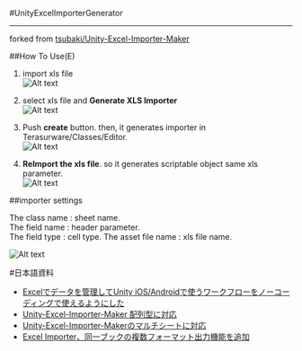 #UnityExcelImporterGenerator

---

forked from [tsubaki/Unity-Excel-Importer-Maker](https://github.com/tsubaki/Unity-Excel-Importer-Maker)

##How To Use(E)

1. import xls file  
![Alt text](https://github.com/tsubaki/Unity-Excel-Importer-Maker/blob/gh-pages/import%20excel.jpg?raw=true)


2. select xls file and **Generate XLS Importer**  
![Alt text](https://github.com/tsubaki/Unity-Excel-Importer-Maker/blob/gh-pages/create%20xls%20importer.jpg?raw=true)

3. Push **create** button. then, it generates importer in Terasurware/Classes/Editor.  
![Alt text](https://github.com/tsubaki/Unity-Excel-Importer-Maker/raw/gh-pages/push%20create%20button.jpg)

4. **ReImport the xls file**. so it generates scriptable object same xls parameter.  
![Alt text](https://github.com/tsubaki/Unity-Excel-Importer-Maker/blob/gh-pages/scriptable%20object.jpg?raw=true)

##importer settings 

The class name : sheet name.  
The field name : header parameter.  
The field type : cell type. 
The asset file name : xls file name. 
  
![Alt text](https://github.com/tsubaki/Unity-Excel-Importer-Maker/blob/gh-pages/importer%20settings.jpg?raw=true)

#日本語資料
-  [Excelでデータを管理してUnity iOS/Androidで使うワークフローをノーコーディングで使えるようにした](http://tsubakit1.hateblo.jp/entry/20131010/1381411760)
-  [Unity-Excel-Importer-Maker 配列型に対応](http://tsubakit1.hateblo.jp/entry/20131102/1383322276)
-  [Unity-Excel-Importer-Makerのマルチシートに対応](http://tsubakit1.hateblo.jp/entry/20131123/1385185935)
-  [Excel Importer、同一ブックの複数フォーマット出力機能を追加](http://tsubakit1.hateblo.jp/entry/20140201/1391265935)
